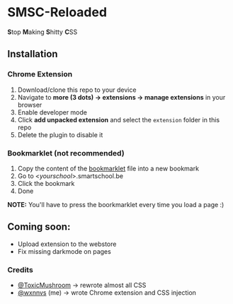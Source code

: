 # SMSC-Reloaded
**S**top **M**aking **S**hitty **C**SS

## Installation
### Chrome Extension
1. Download/clone this repo to your device
2. Navigate to **more (3 dots) -> extensions -> manage extensions** in your browser
3. Enable developer mode
4. Click **add unpacked extension** and select the `extension` folder in this repo
5. Delete the plugin to disable it

### Bookmarklet (not recommended)
1. Copy the content of the [bookmarklet](https://github.com/wxnnvs/SMSC-Reloaded/raw/main/bookmarklet) file into a new bookmark
2. Go to <*yourschool*>.smartschool.be
3. Click the bookmark
4. Done

**NOTE:** You'll have to press the boorkmarklet every time you load a page :)

## Coming soon:
- Upload extension to the webstore
- Fix missing darkmode on pages

### Credits
- [@ToxicMushroom](https://github.com/ToxicMushroom) -> rewrote almost all CSS
- [@wxnnvs](https://github.com/wxnnvs) (me) -> wrote Chrome extension and CSS injection
